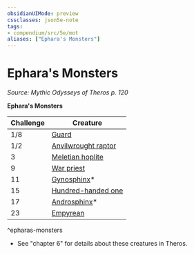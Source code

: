 ```yaml
---
obsidianUIMode: preview
cssclasses: json5e-note
tags:
- compendium/src/5e/mot
aliases: ["Ephara's Monsters"]
---
```

# Ephara's Monsters
*Source: Mythic Odysseys of Theros p. 120* 

**Ephara's Monsters**

| Challenge | Creature |
|-----------|----------|
| 1/8 | [Guard](/3-Mechanics/CLI/bestiary/humanoid/guard.md) |
| 1/2 | [Anvilwrought raptor](/3-Mechanics/CLI/bestiary/construct/anvilwrought-raptor-mot.md) |
| 3 | [Meletian hoplite](/3-Mechanics/CLI/bestiary/humanoid/meletian-hoplite-mot.md) |
| 9 | [War priest](/3-Mechanics/CLI/bestiary/humanoid/war-priest-mpmm.md) |
| 11 | [Gynosphinx](/3-Mechanics/CLI/bestiary/monstrosity/gynosphinx.md)* |
| 15 | [Hundred-handed one](/3-Mechanics/CLI/bestiary/giant/hundred-handed-one-mot.md) |
| 17 | [Androsphinx](/3-Mechanics/CLI/bestiary/monstrosity/androsphinx.md)* |
| 23 | [Empyrean](/3-Mechanics/CLI/bestiary/celestial/empyrean.md) |
^epharas-monsters

* See "chapter 6" for details about these creatures in Theros.